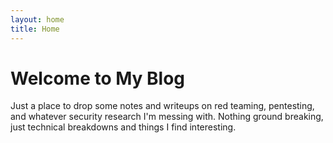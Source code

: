 ```yaml
---
layout: home
title: Home
---
```


# Welcome to My Blog

Just a place to drop some notes and writeups on red teaming, pentesting, and whatever security research I'm messing with. Nothing ground breaking, just technical breakdowns and things I find interesting.

